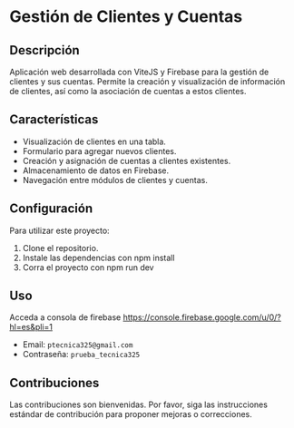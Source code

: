 # Gestión de Clientes y Cuentas

## Descripción
Aplicación web desarrollada con ViteJS y Firebase para la gestión de clientes y sus cuentas. Permite la creación y visualización de información de clientes, así como la asociación de cuentas a estos clientes.

## Características
- Visualización de clientes en una tabla.
- Formulario para agregar nuevos clientes.
- Creación y asignación de cuentas a clientes existentes.
- Almacenamiento de datos en Firebase.
- Navegación entre módulos de clientes y cuentas.

## Configuración
Para utilizar este proyecto:
1. Clone el repositorio.
2. Instale las dependencias con npm install
3. Corra el proyecto con npm run dev

## Uso
Acceda a consola de firebase https://console.firebase.google.com/u/0/?hl=es&pli=1
- Email: `ptecnica325@gmail.com`
- Contraseña: `prueba_tecnica325`

## Contribuciones
Las contribuciones son bienvenidas. Por favor, siga las instrucciones estándar de contribución para proponer mejoras o correcciones.